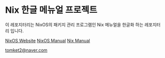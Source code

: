 # Nix 한글 메뉴얼 프로젝트
이 레포지터리는 NixOS의 패키지 관리 프로그램인 Nix 메뉴얼을 한글화 하는 레포지터리 입니다.

[NixOS Website](https://nixos.org)
[NixOS Manual](https://nixos.org/nixos/manual)
[Nix Manual](https://nixos.org/nix/manual)

tomket2@naver.com

